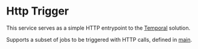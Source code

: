 # Http Trigger

This service serves as a simple HTTP entrypoint to the [Temporal](https://temporal.io) solution.

Supports a subset of jobs to be triggered with HTTP calls, defined in [main](./main.go).
